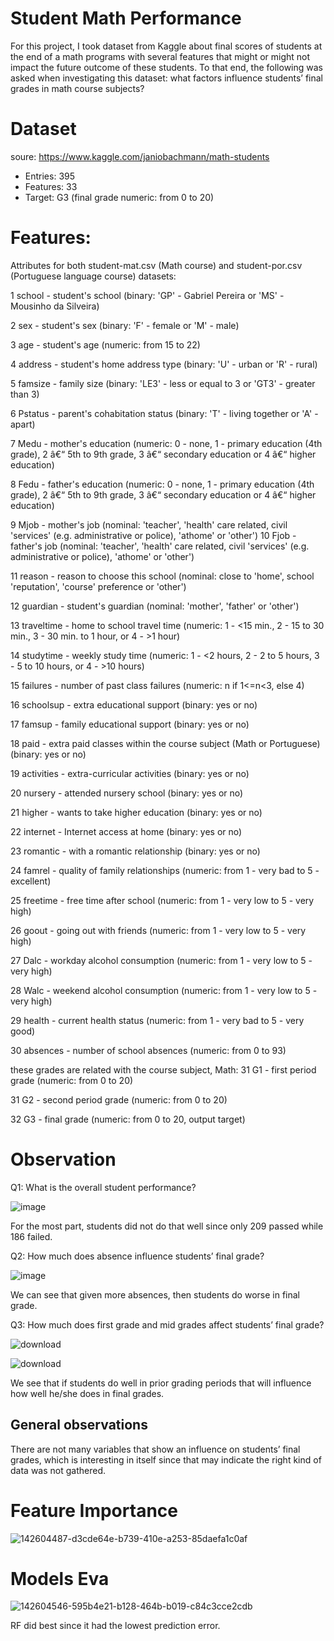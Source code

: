# Student Math Performance

For this project, I took dataset from Kaggle about final scores of students at the end of a math programs with several features that might or might not impact the future outcome of these students. To that end, the following was asked when investigating this dataset: what factors influence students’ final grades in math course subjects? 


# Dataset

soure: https://www.kaggle.com/janiobachmann/math-students

* Entries: 395
* Features: 33
* Target: G3 (final grade numeric: from 0 to 20)


# Features:

Attributes for both student-mat.csv (Math course) and student-por.csv (Portuguese language course) datasets:

1 school - student's school (binary: 'GP' - Gabriel Pereira or 'MS' - Mousinho da Silveira)

2 sex - student's sex (binary: 'F' - female or 'M' - male)

3 age - student's age (numeric: from 15 to 22)

4 address - student's home address type (binary: 'U' - urban or 'R' - rural)

5 famsize - family size (binary: 'LE3' - less or equal to 3 or 'GT3' - greater than 3)

6 Pstatus - parent's cohabitation status (binary: 'T' - living together or 'A' - apart)

7 Medu - mother's education (numeric: 0 - none, 1 - primary education (4th grade), 2 â€“ 5th to 9th grade, 3 â€“ secondary education or 4 â€“ higher education)

8 Fedu - father's education (numeric: 0 - none, 1 - primary education (4th grade), 2 â€“ 5th to 9th grade, 3 â€“ secondary education or 4 â€“ higher education)

9 Mjob - mother's job (nominal: 'teacher', 'health' care related, civil 'services' (e.g. administrative or police), 'athome' or 'other') 10 Fjob - father's job (nominal: 'teacher', 'health' care related, civil 'services' (e.g. administrative or police), 'athome' or 'other')

11 reason - reason to choose this school (nominal: close to 'home', school 'reputation', 'course' preference or 'other')

12 guardian - student's guardian (nominal: 'mother', 'father' or 'other')

13 traveltime - home to school travel time (numeric: 1 - <15 min., 2 - 15 to 30 min., 3 - 30 min. to 1 hour, or 4 - >1 hour)

14 studytime - weekly study time (numeric: 1 - <2 hours, 2 - 2 to 5 hours, 3 - 5 to 10 hours, or 4 - >10 hours)

15 failures - number of past class failures (numeric: n if 1<=n<3, else 4)

16 schoolsup - extra educational support (binary: yes or no)

17 famsup - family educational support (binary: yes or no)

18 paid - extra paid classes within the course subject (Math or Portuguese) (binary: yes or no)

19 activities - extra-curricular activities (binary: yes or no)

20 nursery - attended nursery school (binary: yes or no)

21 higher - wants to take higher education (binary: yes or no)

22 internet - Internet access at home (binary: yes or no)

23 romantic - with a romantic relationship (binary: yes or no)

24 famrel - quality of family relationships (numeric: from 1 - very bad to 5 - excellent)

25 freetime - free time after school (numeric: from 1 - very low to 5 - very high)

26 goout - going out with friends (numeric: from 1 - very low to 5 - very high)

27 Dalc - workday alcohol consumption (numeric: from 1 - very low to 5 - very high)

28 Walc - weekend alcohol consumption (numeric: from 1 - very low to 5 - very high)

29 health - current health status (numeric: from 1 - very bad to 5 - very good)

30 absences - number of school absences (numeric: from 0 to 93)

these grades are related with the course subject, Math: 31 G1 - first period grade (numeric: from 0 to 20)

31 G2 - second period grade (numeric: from 0 to 20)

32 G3 - final grade (numeric: from 0 to 20, output target)


# Observation

Q1: What is the overall student performance?

![image](https://user-images.githubusercontent.com/55922514/144203442-74e30344-38eb-4a8c-8d31-e374b7042e0d.png)





For the most part, students did not do that well since only 209 passed while 186 failed.





Q2: How much does absence influence students’ final grade?

![image](https://user-images.githubusercontent.com/55922514/144205086-5e0cf999-7120-42b0-917e-d94bee174f38.png)






We can see that given more absences, then students do worse in final grade.



Q3: How much does first grade and mid grades affect students’ final grade?

![download](https://user-images.githubusercontent.com/55922514/142604208-22ff84cf-04ef-49fd-bb10-7d2f4956c0ef.png)



![download](https://user-images.githubusercontent.com/55922514/142604226-58584c00-66ca-4e9d-b751-5fdb0d0a5a2a.png)

We see that if students do well in prior grading periods that will influence how well he/she does in final grades.

## General observations

There are not many variables that show an influence on students’ final grades, which is interesting in itself since that may indicate the right kind of data was not gathered.

# Feature Importance
![142604487-d3cde64e-b739-410e-a253-85daefa1c0af](https://user-images.githubusercontent.com/55922514/142605855-5f89d0ee-3c91-4ad9-9bc9-9f529c24e5b4.png)






# Models Eva
![142604546-595b4e21-b128-464b-b019-c84c3cce2cdb](https://user-images.githubusercontent.com/55922514/142605875-5abf1436-ce3e-4018-be84-0b1c18a38102.png)


RF did best since it had the lowest prediction error.



